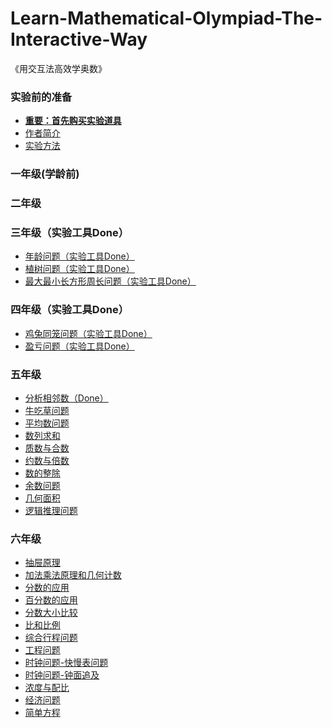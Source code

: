 # Learn-Mathematical-Olympiad-The-Interactive-Way
《用交互法高效学奥数》

### 实验前的准备

- [**重要：首先购买实验道具**]()
- [作者简介]()
- [实验方法]()

### 一年级(学龄前)

### 二年级

### 三年级（实验工具Done）

- [年龄问题（实验工具Done）](/chapters/三年级/年龄问题.md)
- [植树问题（实验工具Done）](/chapters/三年级/植树问题.md)
- [最大最小长方形周长问题（实验工具Done）](/chapters/三年级/最大最小长方形周长问题.md)

### 四年级（实验工具Done）

- [鸡兔同笼问题（实验工具Done）](/chapters/四年级/鸡兔同笼问题.md)
- [盈亏问题（实验工具Done）](/chapters/四年级/盈亏问题.md)

### 五年级

- [分析相邻数（Done）](/chapters/五年级/分析相邻数.md)
- [牛吃草问题](/chapters/五年级/牛吃草问题.md)
- [平均数问题](/chapters/五年级/平均数问题.md)
- [数列求和](/chapters/五年级/数列求和.md)
- [质数与合数](/chapters/五年级/质数与合数.md)
- [约数与倍数](/chapters/五年级/约数与倍数.md)
- [数的整除](/chapters/五年级/数的整除.md)
- [余数问题](/chapters/五年级/余数问题.md)
- [几何面积](/chapters/五年级/几何面积.md)
- [逻辑推理问题](/chapters/五年级/逻辑推理问题.md)

### 六年级

- [抽屉原理](/chapters/六年级/抽屉原理.md)
- [加法乘法原理和几何计数](/chapters/六年级/加法乘法原理和几何计数.md)
- [分数的应用](/chapters/六年级/分数的应用.md)
- [百分数的应用](/chapters/六年级/百分数的应用.md)
- [分数大小比较](/chapters/六年级/分数大小比较.md)
- [比和比例](/chapters/六年级/比和比例.md)
- [综合行程问题](/chapters/六年级/综合行程问题.md)
- [工程问题](/chapters/六年级/工程问题.md)
- [时钟问题-快慢表问题](/chapters/六年级/时钟问题-快慢表问题.md)
- [时钟问题-钟面追及](/chapters/六年级/时钟问题-钟面追及.md)
- [浓度与配比](/chapters/六年级/浓度与配比.md)
- [经济问题](/chapters/六年级/经济问题.md)
- [简单方程](/chapters/六年级/简单方程.md)